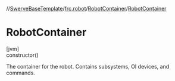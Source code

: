 //[SwerveBaseTemplate](../../../index.md)/[frc.robot](../index.md)/[RobotContainer](index.md)/[RobotContainer](-robot-container.md)

# RobotContainer

[jvm]\
constructor()

The container for the robot. Contains subsystems, OI devices, and commands.
